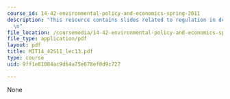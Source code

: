 ```yaml
---
course_id: 14-42-environmental-policy-and-economics-spring-2011
description: "This resource contains slides related to regulation in developing economies.\r\
  \n"
file_location: /coursemedia/14-42-environmental-policy-and-economics-spring-2011/9ff1e81084ac9d64a75e678ef0d9c727_MIT14_42S11_lec13.pdf
file_type: application/pdf
layout: pdf
title: MIT14_42S11_lec13.pdf
type: course
uid: 9ff1e81084ac9d64a75e678ef0d9c727

---
```

None